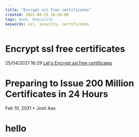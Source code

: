 ```yaml
---
title: "Encrypt ssl free certificates"
created: 2021-04-25 16:29:00
tags: #web, #security
keywords: ssl, security, certificates
---
```

# Encrypt ssl free certificates

25/04/2021 16:29 [Let's Encrypt ssl free certificates](https://letsencrypt.org/2021/02/10/200m-certs-24hrs.html)

# Preparing to Issue 200 Million Certificates in 24 Hours 

Feb 10, 2021 • Josh Aas

<h1> hello </h1>
